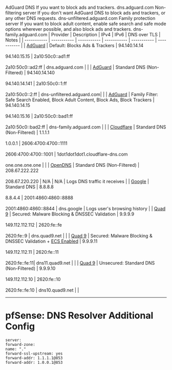 AdGuard DNS
If you want to block ads and trackers.
dns.adguard.com
Non-filtering server
If you don't want AdGuard DNS to block ads and trackers, or any other DNS requests.
dns-unfiltered.adguard.com
Family protection server
If you want to block adult content, enable safe search and safe mode options wherever possible, and also block ads and trackers.
dns-family.adguard.com
| Provider | Description | IPv4 | IPv6 | DNS over TLS | Notes |
| ----------- | ----------- | ----------- | ----------- | ----------- | ----------- |
| [AdGuard](https://adguard-dns.io/en/public-dns.html) | Default: Blocks Ads & Trackers | 94.140.14.14 <br><br> 94.140.15.15 | 2a10:50c0::ad1:ff <br><br> 2a10:50c0::ad2:ff | dns.adguard.com | |
| [AdGuard](https://adguard-dns.io/en/public-dns.html) | Standard DNS (Non-Filtered) | 94.140.14.140 <br><br> 94.140.14.141 | 2a10:50c0::1:ff <br><br> 2a10:50c0::2:ff | dns-unfiltered.adguard.com| |
| [AdGuard](https://adguard-dns.io/en/public-dns.html) | Family Filter: Safe Search Enabled, Block Adult Content, Block Ads, Block Trackers | 94.140.14.15 <br><br> 94.140.15.16 | 2a10:50c0::bad1:ff <br><br> 2a10:50c0::bad2:ff | dns-family.adguard.com | |
| [Cloudflare](https://developers.cloudflare.com/1.1.1.1/setup/router/) | Standard DNS (Non-Filtered) | 1.1.1.1 <br><br> 1.0.0.1 | 2606:4700:4700::1111 <br><br> 2606:4700:4700::1001 | 1dot1dot1dot1.cloudflare-dns.com <br><br> one.one.one.one | |
| [OpenDNS](https://www.opendns.com/) | Standard DNS (Non-Filtered) | 208.67.222.222 <br><br> 208.67.220.220 | N/A | N/A | Logs DNS traffic it receives |
| [Google](https://developers.google.com/speed/public-dns/docs/using) | Standard DNS | 8.8.8.8 <br><br> 8.8.4.4 | 2001:4860:4860::8888 <br><br> 2001:4860:4860::8844 | dns.google | Logs user's browsing history |
| [Quad 9](https://www.quad9.net/service/service-addresses-and-features) | Secured: Malware Blocking & DNSSEC Validation | 9.9.9.9 <br><br> 149.112.112.112 | 2620:fe::fe <br><br> 2620:fe::9 | dns.quad9.net |  |
| [Quad 9](https://www.quad9.net/service/service-addresses-and-features) | Secured: Malware Blocking & DNSSEC Validation + [ECS Enabled](https://www.quad9.net/support/faq#edns) | 9.9.9.11 <br><br> 149.112.112.11 | 2620:fe::11 <br><br> 2620:fe::fe:11| dns11.quad9.net |  |
| [Quad 9](https://www.quad9.net/service/service-addresses-and-features) | Unsecured: Standard DNS (Non-Filtered) | 9.9.9.10 <br><br> 149.112.112.10 | 2620:fe::10 <br><br> 2620:fe::fe:10 | dns10.quad9.net |  |

***
# pfSense: DNS Resolver Additional Config
```
server:
forward-zone:
name: "."
forward-ssl-upstream: yes
forward-addr: 1.1.1.1@853
forward-addr: 1.0.0.1@853
```
